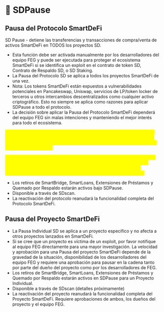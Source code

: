# 🔐 SDPause

## Pausa del Protocolo SmartDeFi

SD Pause - detiene las transferencias y transacciones de compra/venta de activos SmartDeFi en TODOS los proyectos SD.&#x20;

* Esta función debe ser activada manualmente por los desarrolladores del equipo FEG y puede ser ejecutada para proteger el ecosistema SmartDeFi si se identifica un exploit en el contrato de token SD, Contrato de Respaldo SD, o SD Staking.&#x20;
* La Pausa del Protocolo SD se aplica a todos los proyectos SmartDeFi de una vez.
* Nota: Los tokens SmartDeFi están expuestos a vulnerabilidades potenciales en Pancakeswap, Uniswap, servicios de LP/token locker de terceros u otros intercambios descentralizados como cualquier activo criptográfico. Esto no siempre se aplica como razones para aplicar SDPause a todo el protocolo.&#x20;
* La decisión sobre aplicar la Pausa del Protocolo SmartDeFi dependerá del equipo FEG sin malas intenciones y manteniendo el mejor interés para todo el ecosistema.&#x20;

<mark style="color:yellow;">Dentro de las 24h desde que se aplica SDPause, los proyectos SmartDeFi tendrán la opción de aceptar permanecer en SDPause y requerirá que los dueños del proyecto lo confirmen a través del Panel de Control (o SDScan, detalles próximamente)</mark>

<mark style="color:yellow;">Si el proyecto elige ser reactivado y no está de acuerdo en la cadena para permanecer en SDPause, después de 24h su proyecto será reactivado automáticamente. Al hacer esto, los Proyectos SD aceptan la plena responsabilidad de su decisión de detener la pausa después de 24h.</mark>

* Los retiros de SmartBridge, SmartLoans, Extensiones de Préstamos y Quemado por Respaldo estarán activos bajo SDPause.
* Disponible a través de SDscan.
* La reactivación del protocolo reanudará la funcionalidad completa del Protocolo SmartDeFi.&#x20;

## Pausa del Proyecto SmartDeFi

* La Pausa Individual SD se aplica a un proyecto específico y no afecta a otros proyectos lanzados en SmartDeFi.&#x20;
* Si se cree que un proyecto es víctima de un exploit, por favor notifique al equipo FEG directamente para una mayor investigación. La velocidad y aprobación para una Pausa del proyecto SmartDeFi depende de la gravedad de la situación, disponibilidad de los desarrolladores del equipo FEG y requiere una aprobación para pausar en la cadena tanto por parte del dueño del proyecto como por los desarrolladores de FEG.&#x20;
* Los retiros de SmartBridge, SmartLoans, Extensiones de Préstamos y Quemado por Respaldo estarán activos en SDPause para un Proyecto Individual.
* Disponible a través de SDscan (detalles próximamente)
* La reactivación del proyecto reanudará la funcionalidad completa del Proyecto SmartDeFi. Requiere aprobaciones de ambos, los dueños del proyecto y el equipo FEG.